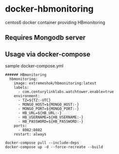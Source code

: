 # docker-hbmonitoring
centos6 docker container providing HBmonitoring

## Requires Mongodb server

## Usage via docker-compose
sample docker-compose.yml
```
###### HBmonitoring
  hbmonitoring:
    image: extremeshok/hbmonitoring:latest
    labels:
      - com.centurylinklabs.watchtower.enable=true
    environment:
      - TZ=${TZ:-UTC}
      - MONGO_HOST=${MONGO_HOST:-}
      - MONGO_PORT=${MONGO_PORT:-}
      - HB_URL=${HB_URL:-}
      - HB_USERNAME=${HB_USERNAME:-}
      - HB_PASSWORD=${HB_PASSWORD:-}
    ports:
      - 8082:8082
    restart: always
```
```
docker-compose pull --include-deps
docker-compose up -d --force-recreate --build
```
